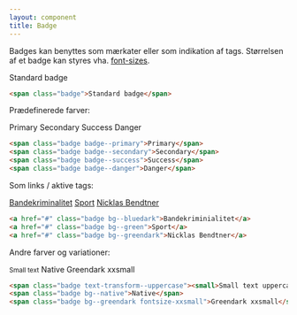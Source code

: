 ```yaml
---
layout: component
title: Badge
---
```


Badges kan benyttes som mærkater eller som indikation af tags. Størrelsen af et badge kan styres vha. <a href="../../utilities/fonts/fonts.html"> font-sizes</a>.


<span class="badge">Standard badge</span>

```html
<span class="badge">Standard badge</span>
```

Prædefinerede farver:

<span class="badge badge--primary">Primary</span>
<span class="badge badge--secondary">Secondary</span>
<span class="badge badge--success">Success</span>
<span class="badge badge--danger">Danger</span>

```html
<span class="badge badge--primary">Primary</span>
<span class="badge badge--secondary">Secondary</span>
<span class="badge badge--success">Success</span>
<span class="badge badge--danger">Danger</span>
```

Som links / aktive tags:

<a href="#" class="badge bg--bluedark">Bandekriminalitet</a> <a href="#" class="badge bg--green">Sport</a> <a href="#" class="badge bg--greendark">Nicklas Bendtner</a>

```html
<a href="#" class="badge bg--bluedark">Bandekriminialitet</a>
<a href="#" class="badge bg--green">Sport</a>
<a href="#" class="badge bg--greendark">Nicklas Bendtner</a>
```


Andre farver og variationer:

<span class="badge text-transform--uppercase"><small>Small text</small></span> <span class="badge bg--native">Native</span> <span class="badge bg--greendark fontsize-xxsmall">Greendark xxsmall</span>

```html
<span class="badge text-transform--uppercase"><small>Small text uppercase</small></span>
<span class="badge bg--native">Native</span>
<span class="badge bg--greendark fontsize-xxsmall">Greendark xxsmall</span>
```
